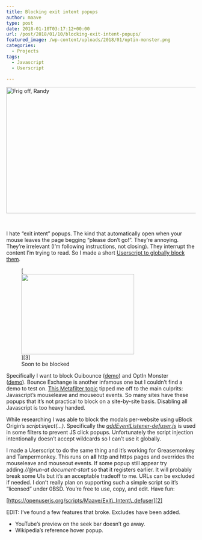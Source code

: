 ```yaml
---
title: Blocking exit intent popups
author: maave
type: post
date: 2018-01-10T03:17:12+00:00
url: /post/2018/01/10/blocking-exit-intent-popups/
featured_image: /wp-content/uploads/2018/01/optin-monster.png
categories:
  - Projects
tags:
  - Javascript
  - Userscript

---
```

[<img class="wp-image-299" src="/uploads/2018/01/newsletter-popup-e1515447774854.jpg" alt="Frig off, Randy" width="906" height="335" />][1]

&nbsp;

I hate &#8220;exit intent&#8221; popups. The kind that automatically open when your mouse leaves the page begging &#8220;please don&#8217;t go!&#8221;. They&#8217;re annoying. They&#8217;re irrelevant (I&#8217;m following instructions, not closing). They interrupt the content I&#8217;m trying to read. So I made a short [Userscript to globally block them][2].

<!--more-->

<figure id="attachment_308" aria-describedby="caption-attachment-308" style="width: 300px" class="wp-caption alignright">[<img class="wp-image-308" src="/uploads/2018/01/optin-monster-300x213.png" width="300" height="213" srcset="/uploads/2018/01/optin-monster-300x213.png 300w, /uploads/2018/01/optin-monster-768x544.png 768w, /uploads/2018/01/optin-monster-210x150.png 210w, /uploads/2018/01/optin-monster.png 960w" sizes="(max-width: 300px) 100vw, 300px" />][3]<figcaption id="caption-attachment-308" class="wp-caption-text">Soon to be blocked</figcaption></figure>

Specifically I want to block Ouibounce ([demo][4]) and OptIn Monster ([demo][5]). Bounce Exchange is another infamous one but I couldn&#8217;t find a demo to test on. [This Metafilter topic][6] tipped me off to the main culprits: Javascript&#8217;s mouseleave and mouseout events. So many sites have these popups that it&#8217;s not practical to block on a site-by-site basis. Disabling all Javascript is too heavy handed.

While researching I was able to block the modals per-website using uBlock Origin&#8217;s _script:inject(&#8230;)_. Specifically the _[addEventListener-defuser.js][7]_ is used in some filters to prevent JS click popups. Unfortunately the script injection intentionally doesn&#8217;t accept wildcards so I can&#8217;t use it globally.

I made a Userscript to do the same thing and it&#8217;s working for Greasemonkey and Tampermonkey. This runs on **all** http and https pages and overrides the mouseleave and mouseout events. If some popup still appear try adding _//@run-at document-start_ so that it registers earlier. It will probably break some UIs but it&#8217;s an acceptable tradeoff to me. URLs can be excluded if needed. I don&#8217;t really plan on supporting such a simple script so it&#8217;s &#8220;licensed&#8221; under 0BSD. You&#8217;re free to use, copy, and edit. Have fun:

[https://openuserjs.org/scripts/Maave/Exit\_Intent\_defuser][2]

EDIT: I&#8217;ve found a few features that broke. Excludes have been added.

  * YouTube&#8217;s preview on the seek bar doesn&#8217;t go away.
  * Wikipedia&#8217;s reference hover popup.

 [1]: /uploads/2018/01/newsletter-popup.jpg
 [2]: https://openuserjs.org/scripts/Maave/Exit_Intent_defuser
 [3]: /uploads/2018/01/optin-monster.png
 [4]: https://carlsednaoui.github.io/ouibounce/
 [5]: https://optinmonster.com/features/exit-intent/
 [6]: https://ask.metafilter.com/280379/Stop-popping-up-when-Im-about-to-switch-the-tab
 [7]: https://github.com/uBlockOrigin/uAssets/issues/692#issuecomment-329922065
